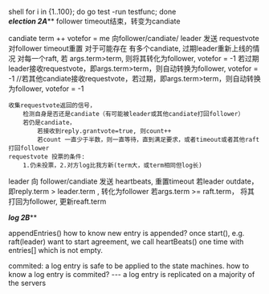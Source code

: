 shell for i in {1..100}; do go test -run testfunc; done  
*****election 2A*******
follower
timeout结束，转变为candiate

candiate
term ++ 
votefor = me
向follower/candiate/ leader 发送 requestvote
	对follower timeout重置
	对于可能存在 有多个candiate, 过期leader重新上线的情况
		对每一个raft, 若  args.term>term, 则将其转化为follower, votefor = -1
		若过期leader接收requestvote，即args.term>term，则自动转换为follower, votefor = -1
		//若其他candiate接收requestvote，若过期，即args.term>term，则自动转换为follower, votefor = -1

	收集requestvote返回的信号，
		检测自身是否还是candiate（有可能被leader或其他candiate打回follower）
		若仍是candiate，
			若接收到reply.grantvote=true, 则count++
			若count 一直少于半数，则一直等待，直到满足要求，或者timeout或者其他raft打回follower
	requestvote 投票的条件:
		1.仍未投票，2.对方log比我方新(term大，或term相同但log长)

leader 
向 follower/candiate 发送 heartbeats, 重置timeout
	若leader outdate，即reply.term > leader.term , 转化为follower
	若args.term >= raft.term， 将其打回为follower,  更新reaft.term
	
*****log 2B*******

appendEntries()
how to know new entry is appended?
once start(), e.g. raft(leader) want to start agreement, we call heartBeats() one time with entries[] which is not empty.

commited: a log entry is safe to be applied to the state machines.
how to know a log entry is commited? --- a log entry is replicated on a majority of the servers




